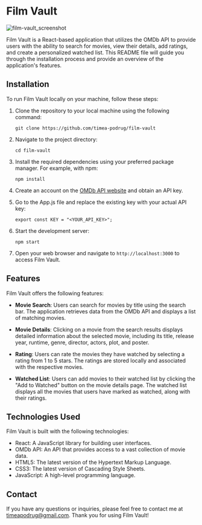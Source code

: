 # Film Vault


![film-vault_screenshot](https://github.com/timea-podrug/film-vault/assets/108535463/277cbcfd-644a-4774-8c15-1cc0df79d733)


Film Vault is a React-based application that utilizes the OMDb API to provide users with the ability to search for movies, view their details, add ratings, and create a personalized watched list. This README file will guide you through the installation process and provide an overview of the application's features.

## Installation

To run Film Vault locally on your machine, follow these steps:

1. Clone the repository to your local machine using the following command:

   ```
   git clone https://github.com/timea-podrug/film-vault
   ```

2. Navigate to the project directory:

   ```
   cd film-vault
   ```

3. Install the required dependencies using your preferred package manager. For example, with npm:

   ```
   npm install
   ```

4. Create an account on the [OMDb API website](http://www.omdbapi.com/) and obtain an API key.

5. Go to the App.js file and replace the existing key with your actual API key:

   ```
   export const KEY = "<YOUR_API_KEY>";
   ```

6. Start the development server:

   ```
   npm start
   ```

7. Open your web browser and navigate to `http://localhost:3000` to access Film Vault.

## Features

Film Vault offers the following features:

- **Movie Search**: Users can search for movies by title using the search bar. The application retrieves data from the OMDb API and displays a list of matching movies.

- **Movie Details**: Clicking on a movie from the search results displays detailed information about the selected movie, including its title, release year, runtime, genre, director, actors, plot, and poster.

- **Rating**: Users can rate the movies they have watched by selecting a rating from 1 to 5 stars. The ratings are stored locally and associated with the respective movies.

- **Watched List**: Users can add movies to their watched list by clicking the "Add to Watched" button on the movie details page. The watched list displays all the movies that users have marked as watched, along with their ratings.


## Technologies Used

Film Vault is built with the following technologies:

- React: A JavaScript library for building user interfaces.
- OMDb API: An API that provides access to a vast collection of movie data.
- HTML5: The latest version of the Hypertext Markup Language.
- CSS3: The latest version of Cascading Style Sheets.
- JavaScript: A high-level programming language.

## Contact

If you have any questions or inquiries, please feel free to contact me at [timeapodrug@gmail.com](mailto:timeapodrug@gmail.com). Thank you for using Film Vault!

